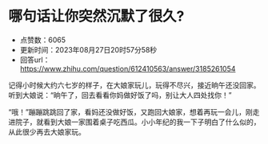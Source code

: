 # 哪句话让你突然沉默了很久?
- 点赞数：6065
- 更新时间：2023年08月27日20时57分58秒
- 回答url：https://www.zhihu.com/question/612410563/answer/3185261054
<body>
 <p data-pid="fkRFPK2a">记得小时候大约六七岁的样子，在大娘家玩儿，玩得不尽兴，接近晌午还没回家。听到大娘说：“晌午了，回去看看你妈做好饭了吗，别让大人四处找你！”</p>
 <p data-pid="NuxhbiTC">“哦！”蹦蹦跳跳回了家，看妈还没做好饭，又跑回大娘家，想着再玩一会儿，刚走进院子，就看到大娘一家围着桌子吃西瓜。小小年纪的我一下子明白了什么似的，从此很少再去大娘家玩。</p>
 <p></p>
</body>